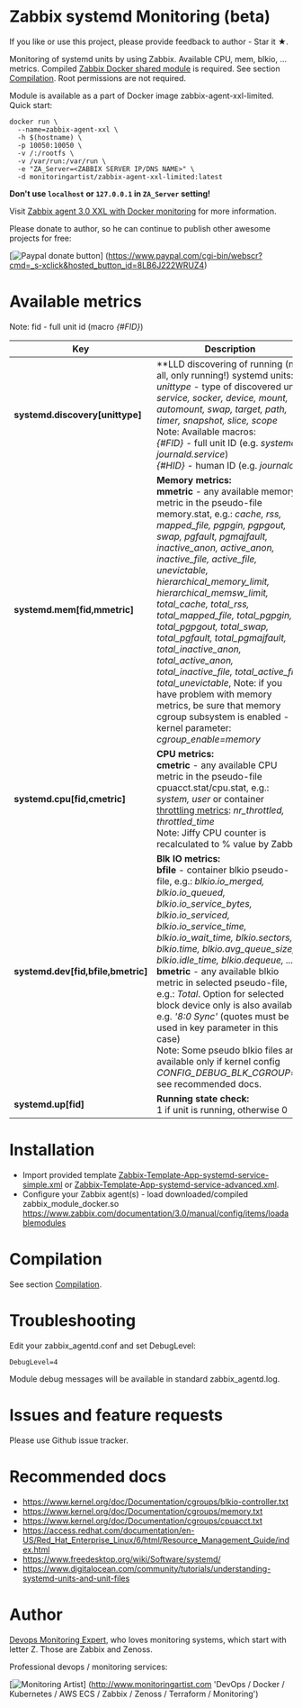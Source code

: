 Zabbix systemd Monitoring (beta)
================================

If you like or use this project, please provide feedback to author - Star it ★.

Monitoring of systemd units by using Zabbix. Available CPU, mem,
blkio, ... metrics. Compiled [Zabbix Docker shared module](https://github.com/monitoringartist/zabbix-docker-monitoring)
is required. See section [Compilation](https://github.com/monitoringartist/zabbix-docker-monitoring#compilation).
Root permissions are not required.

Module is available as a part of Docker image zabbix-agent-xxl-limited. Quick start:

```
docker run \
  --name=zabbix-agent-xxl \
  -h $(hostname) \
  -p 10050:10050 \
  -v /:/rootfs \
  -v /var/run:/var/run \
  -e "ZA_Server=<ZABBIX SERVER IP/DNS NAME>" \
  -d monitoringartist/zabbix-agent-xxl-limited:latest
```

**Don't use `localhost` or `127.0.0.1` in `ZA_Server` setting!**

Visit [Zabbix agent 3.0 XXL with Docker monitoring](https://github.com/monitoringartist/zabbix-agent-xxl) for more information.

Please donate to author, so he can continue to publish other awesome projects
for free:

[![Paypal donate button](http://jangaraj.com/img/github-donate-button02.png)]
(https://www.paypal.com/cgi-bin/webscr?cmd=_s-xclick&hosted_button_id=8LB6J222WRUZ4)

Available metrics
=================

Note: fid - full unit id (macro *{#FID}*)

| Key | Description |
| --- | ----------- |
| **systemd.discovery[unittype]** | **LLD discovering of running (not all, only running!) systemd units:<br>*unittype* - type of discovered unit: *service, socker, device, mount, automount, swap, target, path, timer, snapshot, slice, scope*<br>Note: Available macros:<br>*{#FID}* - full unit ID (e.g. *systemd-journald.service*)<br>*{#HID}* - human ID (e.g. *journald*) |
| **systemd.mem[fid,mmetric]** | **Memory metrics:**<br>**mmetric** - any available memory metric in the pseudo-file memory.stat, e.g.: *cache, rss, mapped_file, pgpgin, pgpgout, swap, pgfault, pgmajfault, inactive_anon, active_anon, inactive_file, active_file, unevictable, hierarchical_memory_limit, hierarchical_memsw_limit, total_cache, total_rss, total_mapped_file, total_pgpgin, total_pgpgout, total_swap, total_pgfault, total_pgmajfault, total_inactive_anon, total_active_anon, total_inactive_file, total_active_file, total_unevictable*, Note: if you have problem with memory metrics, be sure that memory cgroup subsystem is enabled - kernel parameter: *cgroup_enable=memory* |
| **systemd.cpu[fid,cmetric]** | **CPU metrics:**<br>**cmetric** - any available CPU metric in the pseudo-file cpuacct.stat/cpu.stat, e.g.: *system, user* or container [throttling metrics](https://access.redhat.com/documentation/en-US/Red_Hat_Enterprise_Linux/6/html/Resource_Management_Guide/sec-cpu.html): *nr_throttled, throttled_time*<br>Note: Jiffy CPU counter is recalculated to % value by Zabbix. |
| **systemd.dev[fid,bfile,bmetric]** | **Blk IO metrics:**<br>**bfile** - container blkio pseudo-file, e.g.: *blkio.io_merged, blkio.io_queued, blkio.io_service_bytes, blkio.io_serviced, blkio.io_service_time, blkio.io_wait_time, blkio.sectors, blkio.time, blkio.avg_queue_size, blkio.idle_time, blkio.dequeue, ...*<br>**bmetric** - any available blkio metric in selected pseudo-file, e.g.: *Total*. Option for selected block device only is also available e.g. *'8:0 Sync'* (quotes must be used in key parameter in this case)<br>Note: Some pseudo blkio files are available only if kernel config *CONFIG_DEBUG_BLK_CGROUP=y*, see recommended docs. |
| **systemd.up[fid]** | **Running state check:**<br>1 if unit is running, otherwise 0 |

Installation
============

* Import provided template [Zabbix-Template-App-systemd-service-simple.xml](https://raw.githubusercontent.com/monitoringartist/zabbix-systemd-monitoring/master/template/Zabbix-Template-App-systemd-service-simple.xml)
or [Zabbix-Template-App-systemd-service-advanced.xml](https://raw.githubusercontent.com/monitoringartist/zabbix-systemd-monitoring/master/template/Zabbix-Template-App-systemd-service-advanced.xml).
* Configure your Zabbix agent(s) - load downloaded/compiled
zabbix_module_docker.so<br>
https://www.zabbix.com/documentation/3.0/manual/config/items/loadablemodules  

Compilation
===========

See section [Compilation](https://github.com/monitoringartist/zabbix-docker-monitoring#compilation).

Troubleshooting
===============

Edit your zabbix_agentd.conf and set DebugLevel:

    DebugLevel=4

Module debug messages will be available in standard zabbix_agentd.log.

Issues and feature requests
===========================

Please use Github issue tracker.

Recommended docs
===============

- https://www.kernel.org/doc/Documentation/cgroups/blkio-controller.txt
- https://www.kernel.org/doc/Documentation/cgroups/memory.txt
- https://www.kernel.org/doc/Documentation/cgroups/cpuacct.txt
- https://access.redhat.com/documentation/en-US/Red_Hat_Enterprise_Linux/6/html/Resource_Management_Guide/index.html
- https://www.freedesktop.org/wiki/Software/systemd/
- https://www.digitalocean.com/community/tutorials/understanding-systemd-units-and-unit-files

Author
======

[Devops Monitoring Expert](http://www.jangaraj.com 'DevOps / Docker / Kubernetes / AWS ECS / Zabbix / Zenoss / Terraform / Monitoring'),
who loves monitoring systems, which start with letter Z. Those are Zabbix and Zenoss.

Professional devops / monitoring services:

[![Monitoring Artist](http://monitoringartist.com/img/github-monitoring-artist-logo.jpg)]
(http://www.monitoringartist.com 'DevOps / Docker / Kubernetes / AWS ECS / Zabbix / Zenoss / Terraform / Monitoring')

